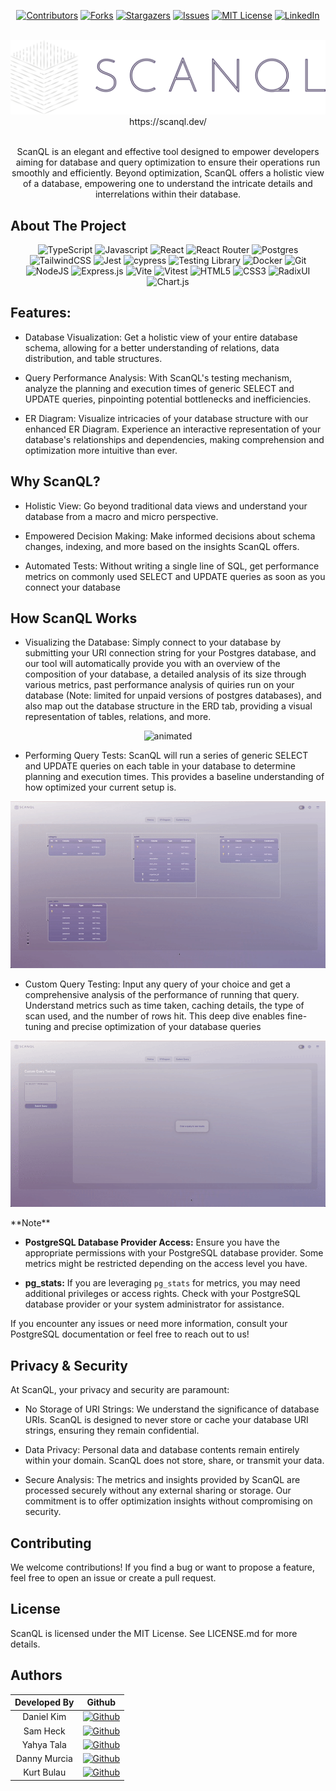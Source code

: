 <div align="center" width="100%"> 

[![Contributors][contributors-shield]][contributors-url]
[![Forks][forks-shield]][forks-url]
[![Stargazers][stars-shield]][stars-url]
[![Issues][issues-shield]][issues-url]
[![MIT License][license-shield]][license-url]
[![LinkedIn][linkedin-shield]][linkedin-url]

</div>

<br />
<div align="center">
  <a href="https://scanql.dev">
    <img src="https://github.com/oslabs-beta/ScanQL/blob/main/src/assets/logo-horizontal-v2-darkmode.png" alt="Logo" width="550" height="auto">
  </a>
  <br />
  https://scanql.dev/
<br/>

<br /> 
  <p align="center">
  ScanQL is an elegant and effective tool designed to empower developers aiming for database and query optimization to ensure their operations run smoothly and efficiently. Beyond optimization, ScanQL offers a holistic view of a database, empowering 
  one to understand the intricate details and interrelations within their database.
    <br />
  </p>
</div>

## About The Project

<div align="center" width="100%">

![TypeScript](https://img.shields.io/badge/typescript-%23007ACC.svg?style=for-the-badge&logo=typescript&logoColor=white)
![Javascript](https://img.shields.io/badge/javascript-%23424242.svg?style=for-the-badge&logo=javascript&logoColor=F7DF1E)
![React](https://img.shields.io/badge/react-%2320232a.svg?style=for-the-badge&logo=react&logoColor=%2361DAFB)
![React Router](https://img.shields.io/badge/React_Router-CA4245?style=for-the-badge&logo=react-router&logoColor=white)
![Postgres](https://img.shields.io/badge/postgres-%23316192.svg?style=for-the-badge&logo=postgresql&logoColor=white)
![TailwindCSS](https://img.shields.io/badge/tailwindcss-%2338B2AC.svg?style=for-the-badge&logo=tailwind-css&logoColor=white)
![Jest](https://img.shields.io/badge/-jest-%23C21325?style=for-the-badge&logo=jest&logoColor=white)
![cypress](https://img.shields.io/badge/-cypress-%23E5E5E5?style=for-the-badge&logo=cypress&logoColor=058a5e)
![Testing Library](https://img.shields.io/badge/TestingLibrary-E33332?style=for-the-badge&logo=TestingLibrary&logoColor=black)
![Docker](https://img.shields.io/badge/docker-2496ED?style=for-the-badge&logo=docker&logoColor=white)
![Git](https://img.shields.io/badge/Git-F05032?style=for-the-badge&logo=Git&logoColor=white)
![NodeJS](https://img.shields.io/badge/node.js-6DA55F?style=for-the-badge&logo=node.js&logoColor=white)
![Express.js](https://img.shields.io/badge/express.js-%23404d59.svg?style=for-the-badge&logo=express&logoColor=%2361DAFB)
![Vite](https://img.shields.io/badge/vite-646CFF?style=for-the-badge&logo=vite&logoColor=FFD62E)
![Vitest](https://img.shields.io/badge/Vitest-6E9F18?style=for-the-badge&logo=Vitest&logoColor=FCC72B)
![HTML5](https://img.shields.io/badge/HTML5-E34F26?style=for-the-badge&logo=HTML5&logoColor=white)
![CSS3](https://img.shields.io/badge/CSS3-1572B6?style=for-the-badge&logo=CSS3&logoColor=white)
![RadixUI](https://img.shields.io/badge/radixui-E1E2E4?style=for-the-badge&logo=radixui&logoColor=161618)
![Chart.js](https://img.shields.io/badge/Chart.js-242121?style=for-the-badge&logo=chart.js&logoColor=FF6384)

</div>



## Features:

+ Database Visualization: Get a holistic view of your entire database schema, allowing for a better understanding of relations, data distribution, and table structures.

+ Query Performance Analysis: With ScanQL's testing mechanism, analyze the planning and execution times of generic SELECT and UPDATE queries, pinpointing potential bottlenecks and inefficiencies.

+ ER Diagram: Visualize intricacies of your database structure with our enhanced ER Diagram. Experience an interactive representation of your database's relationships and dependencies, making comprehension and optimization more intuitive than ever.


## Why ScanQL?

+ Holistic View: Go beyond traditional data views and understand your database from a macro and micro perspective.

+ Empowered Decision Making: Make informed decisions about schema changes, indexing, and more based on the insights ScanQL offers.

+ Automated Tests: Without writing a single line of SQL, get performance metrics on commonly used SELECT and UPDATE queries as soon as you connect your database

## How ScanQL Works

+ Visualizing the Database: Simply connect to your database by submitting your URI connection string for your Postgres database, and our tool will automatically provide you with an overview of the composition of your database, a detailed analysis of its size through various metrics, past performance analysis of quiries run on your database (Note: limited for unpaid versions of postgres databases), and also map out the database structure in the ERD tab, providing a visual representation of tables, relations, and more.

<p align="center">
  <img src="https://github.com/oslabs-beta/ScanQL/blob/main/src/assets/GIFs/Dashboard_gif.gif" alt="animated" />
</p>

+ Performing Query Tests: ScanQL will run a series of generic SELECT and UPDATE queries on each table in your database to determine planning and execution times. This provides a baseline understanding of how optimized your current setup is.

<p align="center">
  <img src="https://github.com/oslabs-beta/ScanQL/blob/main/src/assets/GIFs/ERD_gif.gif" alt="animated" />
</p>

+ Custom Query Testing: Input any query of your choice and get a comprehensive analysis of the performance of running that query. Understand metrics such as time taken, caching details, the type of scan used, and the number of rows hit. This deep dive enables fine-tuning and precise optimization of your database queries

<p align="center">
  <img src="https://github.com/oslabs-beta/ScanQL/blob/main/src/assets/GIFs/CustomQuery_gif.gif" alt="animated" />
</p>

\*\*Note\*\*
 
- **PostgreSQL Database Provider Access:** Ensure you have the appropriate permissions with your PostgreSQL database provider. Some metrics might be restricted depending on the access 
 level you have.

- **pg_stats:** If you are leveraging `pg_stats` for metrics, you may need additional privileges or access rights. Check with your PostgreSQL database provider or your system 
 administrator for assistance.

 If you encounter any issues or need more information, consult your PostgreSQL documentation or feel free to reach out to us! 

## Privacy & Security

At ScanQL, your privacy and security are paramount:

+ No Storage of URI Strings: We understand the significance of database URIs. ScanQL is designed to never store or cache your database URI strings, ensuring they remain confidential.

+ Data Privacy: Personal data and database contents remain entirely within your domain. ScanQL does not store, share, or transmit your data.

+ Secure Analysis: The metrics and insights provided by ScanQL are processed securely without any external sharing or storage. Our commitment is to offer optimization insights without compromising on security.


## Contributing
We welcome contributions! If you find a bug or want to propose a feature, feel free to open an issue or create a pull request.

## License
ScanQL is licensed under the MIT License. See LICENSE.md for more details.

## Authors

| Developed By | Github |
| :-: | :-: |
| Daniel Kim |[![Github](https://img.shields.io/badge/github-%23121011.svg?style=for-the-badge&logo=github&logoColor=white)](https://github.com/danykdev)
| Sam Heck |[![Github](https://img.shields.io/badge/github-%23121011.svg?style=for-the-badge&logo=github&logoColor=white)](https://github.com/Sam-Heck)
| Yahya Tala |[![Github](https://img.shields.io/badge/github-%23121011.svg?style=for-the-badge&logo=github&logoColor=white)](https://github.com/YahyaT95)
| Danny Murcia |[![Github](https://img.shields.io/badge/github-%23121011.svg?style=for-the-badge&logo=github&logoColor=white)](https://github.com/dm2800)
| Kurt Bulau |[![Github](https://img.shields.io/badge/github-%23121011.svg?style=for-the-badge&logo=github&logoColor=white)](https://github.com/kbulau)

[contributors-shield]: https://img.shields.io/github/contributors/oslabs-beta/ScanQL.svg?style=for-the-badge
[contributors-url]: https://github.com/oslabs-beta/ScanQL/graphs/contributors
[forks-shield]: https://img.shields.io/github/forks/oslabs-beta/ScanQL.svg?style=for-the-badge
[forks-url]: https://github.com/oslabs-beta/ScanQL/network/members
[stars-shield]: https://img.shields.io/github/stars/oslabs-beta/ScanQL.svg?style=for-the-badge
[stars-url]: https://github.com/oslabs-beta/ScanQL/stargazers
[issues-shield]: https://img.shields.io/github/issues/oslabs-beta/ScanQL.svg?style=for-the-badge
[issues-url]: https://github.com/oslabs-beta/ScanQL/issues
[license-shield]: https://img.shields.io/github/license/oslabs-beta/ScanQL.svg?style=for-the-badge
[license-url]: https://github.com/oslabs-beta/ScanQLr/blob/master/LICENSE.txt
[linkedin-shield]: https://img.shields.io/badge/-LinkedIn-black.svg?style=for-the-badge&logo=linkedin&colorB=555
[linkedin-url]: https://www.linkedin.com/company/scanql/


